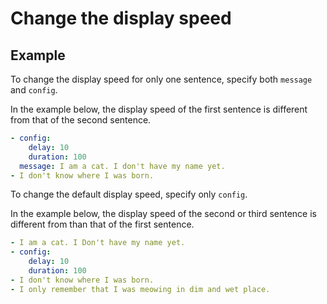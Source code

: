 Change the display speed
================================================================================

Example
--------------------------------------------------------------------------------

To change the display speed for only one sentence,
specify both `message` and `config`.

In the example below, the display speed of the first sentence
is different from that of the second sentence.

```yaml
- config:
    delay: 10
    duration: 100
  message: I am a cat. I don't have my name yet.
- I don't know where I was born.
```

To change the default display speed, specify only `config`.

In the example below, the display speed of the second or third sentence
is different from than that of the first sentence.

```yaml
- I am a cat. I Don't have my name yet.
- config:
    delay: 10
    duration: 100
- I don't know where I was born.
- I only remember that I was meowing in dim and wet place.
```
